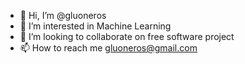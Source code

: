 - 👋 Hi, I’m @gluoneros
- 👀 I’m interested in Machine Learning
- 💞️ I’m looking to collaborate on free software project
- 📫 How to reach me gluoneros@gmail.com

<!---
gluoneros/gluoneros is a ✨ special ✨ repository because its `README.md` (this file) appears on your GitHub profile.
You can click the Preview link to take a look at your changes.
--->
